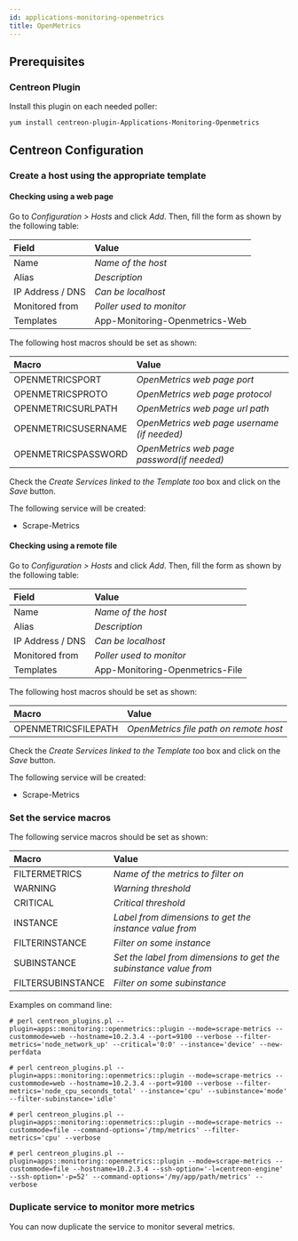 ```yaml
---
id: applications-monitoring-openmetrics
title: OpenMetrics
---
```


## Prerequisites

### Centreon Plugin

Install this plugin on each needed poller:

``` shell
yum install centreon-plugin-Applications-Monitoring-Openmetrics
```

## Centreon Configuration

### Create a host using the appropriate template

#### Checking using a web page

Go to *Configuration \> Hosts* and click *Add*. Then, fill the form as shown by
the following table:

| Field            | Value                          |
| :--------------- | :----------------------------- |
| Name             | *Name of the host*             |
| Alias            | *Description*                  |
| IP Address / DNS | *Can be localhost*             |
| Monitored from   | *Poller used to monitor*       |
| Templates        | App-Monitoring-Openmetrics-Web |

The following host macros should be set as shown:

| Macro               | Value                                       |
| :------------------ | :------------------------------------------ |
| OPENMETRICSPORT     | *OpenMetrics web page port*                 |
| OPENMETRICSPROTO    | *OpenMetrics web page protocol*             |
| OPENMETRICSURLPATH  | *OpenMetrics web page url path*             |
| OPENMETRICSUSERNAME | *OpenMetrics web page username (if needed)* |
| OPENMETRICSPASSWORD | *OpenMetrics web page password(if needed)*  |

Check the *Create Services linked to the Template too* box and click on the
*Save* button.

The following service will be created:

- Scrape-Metrics

#### Checking using a remote file

Go to *Configuration \> Hosts* and click *Add*. Then, fill the form as shown by
the following table:

| Field            | Value                           |
| :--------------- | :------------------------------ |
| Name             | *Name of the host*              |
| Alias            | *Description*                   |
| IP Address / DNS | *Can be localhost*              |
| Monitored from   | *Poller used to monitor*        |
| Templates        | App-Monitoring-Openmetrics-File |

The following host macros should be set as shown:

| Macro               | Value                                  |
| :------------------ | :------------------------------------- |
| OPENMETRICSFILEPATH | *OpenMetrics file path on remote host* |

Check the *Create Services linked to the Template too* box and click on the
*Save* button.

The following service will be created:

- Scrape-Metrics

### Set the service macros

The following service macros should be set as shown:

| Macro             | Value                                                             |
| :---------------- | :---------------------------------------------------------------- |
| FILTERMETRICS     | *Name of the metrics to filter on*                                |
| WARNING           | *Warning threshold*                                               |
| CRITICAL          | *Critical threshold*                                              |
| INSTANCE          | *Label from dimensions to get the instance value from*            |
| FILTERINSTANCE    | *Filter on some instance*                                         |
| SUBINSTANCE       | *Set the label from dimensions to get the subinstance value from* |
| FILTERSUBINSTANCE | *Filter on some subinstance*                                      |

Examples on command line:

`# perl centreon_plugins.pl --plugin=apps::monitoring::openmetrics::plugin
--mode=scrape-metrics --custommode=web --hostname=10.2.3.4 --port=9100 --verbose
--filter-metrics='node_network_up' --critical='0:0' --instance='device'
--new-perfdata`

`# perl centreon_plugins.pl --plugin=apps::monitoring::openmetrics::plugin
--mode=scrape-metrics --custommode=web --hostname=10.2.3.4 --port=9100 --verbose
--filter-metrics='node_cpu_seconds_total' --instance='cpu' --subinstance='mode'
--filter-subinstance='idle'`

`# perl centreon_plugins.pl --plugin=apps::monitoring::openmetrics::plugin
--mode=scrape-metrics --custommode=file --command-options='/tmp/metrics'
--filter-metrics='cpu' --verbose`

`# perl centreon_plugins.pl --plugin=apps::monitoring::openmetrics::plugin
--mode=scrape-metrics --custommode=file --hostname=10.2.3.4
--ssh-option='-l=centreon-engine' --ssh-option='-p=52'
--command-options='/my/app/path/metrics' --verbose`

### Duplicate service to monitor more metrics

You can now duplicate the service to monitor several metrics.
